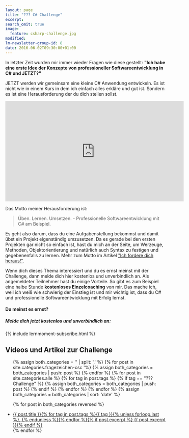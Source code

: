 ```yaml
---
layout: page
title: "??? C# Challenge"
excerpt: 
search_omit: true
image:
  feature: csharp-challenge.jpg
modified:
lm-newsletter-group-id: 8
date: 2016-06-02T09:30:00+01:00
---
```


In letzter Zeit wurden mir immer wieder Fragen wie diese gestellt: **"Ich habe eine erste Idee der Konzepte von professioneller Softwareentwicklung in C# und JETZT?"**

JETZT werden wir gemeinsam eine kleine C# Anwendung entwickeln. Es ist nicht wie in einem Kurs in dem ich einfach alles erkläre und gut ist. Sondern es ist eine Herausforderung der du dich stellen sollst.

<iframe width="560" height="315" src="https://www.youtube.com/embed/3AIX1TzSqog" frameborder="0" allowfullscreen></iframe>

Das Motto meiner Herausforderung ist:

> Üben. Lernen. Umsetzen. - Professionelle Softwareentwicklung mit C# am Beispiel.

Es geht also darum, dass du eine Aufgabenstellung bekommst und damit übst ein Projekt eigenständig umzusetzen. Da es gerade bei den ersten Projekten gar nicht so einfach ist, hast du mich an der Seite, um Werzeuge, Methoden, Objektorientierung und natürlich auch Syntax zu festigen und gegebenenfalls zu lernen. Mehr zum Motto im Artikel ["Ich fordere dich heraus!"](/alle/ich-fordere-dich-heraus/).

Wenn dich dieses Thema interessiert und du es ernst meinst mit der Challenge, dann melde dich hier kostenlos und unverbindlich an. Als angemeldeter Teilnehmer hast du einige Vorteile. So gibt es zum Beispiel eine halbe Stunde **kostenloses Einzelcoaching** von mir. Das mache ich, weil ich weiß wie schwierig der Einstieg ist und mir wichtig ist, dass du C# und professionelle Softwareentwicklung mit Erfolg lernst. 

<div class="subscribe-notice">
  <h4>Du meinst es ernst?</h4>
  <h5>Melde dich jetzt kostenlos und unverbindlich an:</h5>
    {% include lernmoment-subscribe.html %}
</div>


## Videos und Artikel zur Challenge

<ul class="post-list">
<!-- Create empty arrays -->
{% assign both_categories = '' | split: ',' %}
<!-- Push to both_categories -->
{% for post in site.categories.fragezeichen-csc '%}
  {% assign both_categories = both_categories | push: post %}
{% endfor %}
{% for post in site.categories.alle %}
  {% for tag in post.tags %}
    {% if tag == "??? Challenge" %}
      {% assign both_categories = both_categories | push: post %}
    {% endif %}
  {% endfor %}
{% endfor %}
{% assign both_categories = both_categories | sort: 'date' %}

{% for post in both_categories reversed %} 
  <li><article><a href="{{ site.url }}{{ post.url }}">{{ post.title }}<span class="entry-date">{% for tag in post.tags %}{{ tag }}{% unless forloop.last %}, {% endunless %}{% endfor %}</span>{% if post.excerpt %} <span class="excerpt">{{ post.excerpt }}</span>{% endif %}</a></article></li>
{% endfor %}
</ul>

